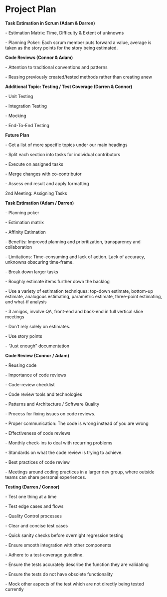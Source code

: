 # Project Plan

 

**Task Estimation in Scrum (Adam & Darren)**

\-     Estimation Matrix: Time, Difficulty & Extent of unknowns

\-     Planning Poker: Each scrum member puts forward a value, average is taken as the story points for the story being estimated.

 

**Code Reviews (Connor & Adam)**

\-     Attention to traditional conventions and patterns

\-     Reusing previously created/tested methods rather than creating anew

 

**Additional Topic: Testing / Test Coverage (Darren & Connor)**

\-     Unit Testing

\-     Integration Testing

\-     Mocking

\-     End-To-End Testing

 

**Future Plan**

\-     Get a list of more specific topics under our main headings

\-     Split each section into tasks for individual contributors

\-     Execute on assigned tasks

\-     Merge changes with co-contributor

\-     Assess end result and apply formatting

 



 

2nd Meeting: Assigning Tasks

**Task Estimation (Adam / Darren)**

\-     Planning poker

\-     Estimation matrix

\-     Affinity Estimation

\-     Benefits: Improved planning and prioritization, transparency and collaboration

\-     Limitations: Time-consuming and lack of action. Lack of accuracy, unknowns obscuring time-frame.

\-     Break down larger tasks

\-     Roughly estimate items further down the backlog

\-     Use a variety of estimation techniques: top-down estimate, bottom-up estimate, analogous estimating, parametric estimate, three-point estimating, and what-if analysis

\-     3 amigos, involve QA, front-end and back-end in full vertical slice meetings

\-     Don’t rely solely on estimates.

\-     Use story points

\-     “Just enough” documentation

**Code Review (Connor / Adam)**

\-     Reusing code

\-     Importance of code reviews

\-     Code-review checklist

\-     Code review tools and technologies

\-     Patterns and Architecture / Software Quality

\-     Process for fixing issues on code reviews.

\-     Proper communication: The code is wrong instead of you are wrong

\-     Effectiveness of code reviews

\-     Monthly check-ins to deal with recurring problems

\-     Standards on what the code review is trying to achieve.

\-     Best practices of code review

\-     Meetings around coding practices in a larger dev group, where outside teams can share personal experiences.

**Testing (Darren / Connor)**

\-     Test one thing at a time

\-     Test edge cases and flows

\-     Quality Control processes

\-     Clear and concise test cases

\-     Quick sanity checks before overnight regression testing 

\-     Ensure smooth integration with other components

\-     Adhere to a test-coverage guideline.

\-     Ensure the tests accurately describe the function they are validating

\-     Ensure the tests do not have obsolete functionality

\-     Mock other aspects of the test which are not directly being tested currently

 